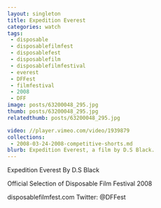 ```yaml
---
layout: singleton
title: Expedition Everest
categories: watch
tags:
 - disposable
 - disposablefilmfest
 - disposablefest
 - disposablefilm
 - disposablefilmfestival
 - everest
 - DFFest
 - filmfestival
 - 2008
 - DFF
image: posts/63200048_295.jpg
thumb: posts/63200048_295.jpg
relatedthumb: posts/63200048_295.jpg

video: //player.vimeo.com/video/1939879
collections:
 - 2008-03-24-2008-competitive-shorts.md
blurb: Expedition Everest, a film by D.S Black.
---
```


Expedition Everest
By D.S Black

Official Selection of Disposable Film Festival 2008

disposablefilmfest.com
Twitter: @DFFest